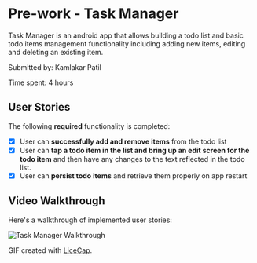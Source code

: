 # Pre-work - Task Manager

Task Manager is an android app that allows building a todo list and basic todo items management functionality including adding new items, editing and deleting an existing item.

Submitted by: Kamlakar Patil

Time spent: 4 hours

## User Stories

The following **required** functionality is completed:

* [x] User can **successfully add and remove items** from the todo list
* [x] User can **tap a todo item in the list and bring up an edit screen for the todo item** and then have any changes to the text reflected in the todo list.
* [x] User can **persist todo items** and retrieve them properly on app restart

## Video Walkthrough 

Here's a walkthrough of implemented user stories:

<img src='http://i.imgur.com/5Xb00GC.gif' title='Task Manager Walkthrough' width='' alt='Task Manager Walkthrough' />

GIF created with [LiceCap](http://www.cockos.com/licecap/).
